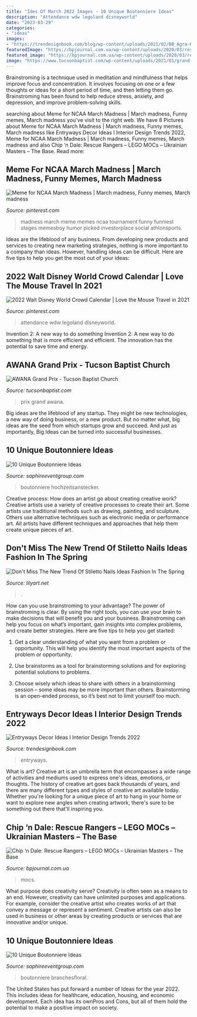 ```yaml
---
title: "Ides Of March 2022 Images - 10 Unique Boutonniere Ideas"
description: "Attendance wdw legoland disneyworld"
date: "2023-03-29"
categories:
- "ideas"
images:
- "https://trendesignbook.com/blog/wp-content/uploads/2021/02/BB_Agra-640x861.jpeg"
featuredImage: "https://bpjournal.com.ua/wp-content/uploads/2020/03/resize_800_450-3.jpg"
featured_image: "https://bpjournal.com.ua/wp-content/uploads/2020/03/resize_800_450-3.jpg"
image: "https://www.tucsonbaptist.com/wp-content/uploads/2021/01/grand-prix.jpg"
---
```



Brainstroming is a technique used in meditation and mindfulness that helps improve focus and concentration. It involves focusing on one or a few thoughts or ideas for a short period of time, and then letting them go. Brainstroming has been found to help reduce stress, anxiety, and depression, and improve problem-solving skills.

	

		
searching about Meme for NCAA March Madness | March madness, Funny memes, March madness you've visit to the right web. We have 8 Pictures about Meme for NCAA March Madness | March madness, Funny memes, March madness like Entryways Decor Ideas I Interior Design Trends 2022, Meme for NCAA March Madness | March madness, Funny memes, March madness and also Chip ‘n Dale: Rescue Rangers – LEGO MOCs – Ukrainian Masters – The Base. Read more:
		
    
## Meme For NCAA March Madness | March Madness, Funny Memes, March Madness

<img loading=lazy src="https://i.pinimg.com/736x/5d/cb/2a/5dcb2a983f283e76d1cf35f88143f73e--free-gifts-book-jacket.jpg" onerror="this.onerror=null;this.src='https://tse4.mm.bing.net/th?id=OIP.mEZNWM4xzzq5qTzfs6AOXgHaGY&amp;pid=15.1';" alt="Meme for NCAA March Madness | March madness, Funny memes, March madness">

_Source: pinterest.com_

>madness march meme memes ncaa tournament funny funniest stages memesboy humor picked investorplace social athlonsports. 

	

Ideas are the lifeblood of any business. From developing new products and services to creating new marketing strategies, nothing is more important to a company than ideas. However, handling ideas can be difficult. Here are five tips to help you get the most out of your ideas:

    
## 2022 Walt Disney World Crowd Calendar | Love The Mouse Travel In 2021

<img loading=lazy src="https://i.pinimg.com/736x/62/88/3c/62883c14847ee7ac77b0cd35bbf54aaa.jpg" onerror="this.onerror=null;this.src='https://tse2.mm.bing.net/th?id=OIP.NKm6zPS6m8Bn_GbcQi7nigHaMd&amp;pid=15.1';" alt="2022 Walt Disney World Crowd Calendar | Love the Mouse Travel in 2021">

_Source: pinterest.com_

>attendance wdw legoland disneyworld. 

	

Invention 2: A new way to do something
Invention 2: A new way to do something that is more efficient and efficient. The innovation has the potential to save time and energy.

    
## AWANA Grand Prix - Tucson Baptist Church

<img loading=lazy src="https://www.tucsonbaptist.com/wp-content/uploads/2021/01/grand-prix.jpg" onerror="this.onerror=null;this.src='https://tse3.mm.bing.net/th?id=OIP.6s35dP1EGAlmJcukV3XNIQHaEK&amp;pid=15.1';" alt="AWANA Grand Prix - Tucson Baptist Church">

_Source: tucsonbaptist.com_

>prix grand awana. 

	

Big ideas are the lifeblood of any startup. They might be new technologies, a new way of doing business, or a new product. But no matter what, big ideas are the seed from which startups grow and succeed. And just as importantly, Big Ideas can be turned into successful businesses.

    
## 10 Unique Boutonniere Ideas

<img loading=lazy src="https://www.saphireeventgroup.com/wp-content/uploads/files/2414/5694/2700/unique_boutonniere_9.jpg" onerror="this.onerror=null;this.src='https://tse1.mm.bing.net/th?id=OIP.FImlgpXz9nJO5Ikf74aCywAAAA&amp;pid=15.1';" alt="10 Unique Boutonniere Ideas">

_Source: saphireeventgroup.com_

>boutonniere hochzeitsanstecker. 

	

Creative process: How does an artist go about creating creative work?
Creative artists use a variety of creative processes to create their art. Some artists use traditional methods such as drawing, painting, and sculpture. Others use alternative techniques such as electronic media or performance art. All artists have different techniques and approaches that help them create unique pieces of art.

    
## Don&#039;t Miss The New Trend Of Stiletto Nails Ideas Fashion In The Spring

<img loading=lazy src="https://lilyart.net/wp-content/uploads/2020/04/32-3.jpg" onerror="this.onerror=null;this.src='https://tse4.mm.bing.net/th?id=OIP.OkLHyuYh5gKSsAzgKtdokAHaKU&amp;pid=15.1';" alt="Don&#039;t Miss The New Trend Of Stiletto Nails Ideas Fashion In The Spring">

_Source: lilyart.net_

>. 

	

How can you use brainstroming to your advantage?
The power of brainstroming is clear. By using the right tools, you can use your brain to make decisions that will benefit you and your business. Brainstroming can help you focus on what’s important, gain insights into complex problems, and create better strategies. Here are five tips to help you get started: 
1. Get a clear understanding of what you want from a problem or opportunity. This will help you identify the most important aspects of the problem or opportunity. 

2. Use brainstorms as a tool for brainstorming solutions and for exploring potential solutions to problems. 

3. Choose wisely which ideas to share with others in a brainstorming session – some ideas may be more important than others. Brainstorming is an open-ended process, so it’s best not to limit yourself too much.

    
## Entryways Decor Ideas I Interior Design Trends 2022

<img loading=lazy src="https://trendesignbook.com/blog/wp-content/uploads/2021/02/BB_Agra-640x861.jpeg" onerror="this.onerror=null;this.src='https://tse4.mm.bing.net/th?id=OIP.Jy9djHdS53U1XnuqoHlYxAHaJ9&amp;pid=15.1';" alt="Entryways Decor Ideas I Interior Design Trends 2022">

_Source: trendesignbook.com_

>entryways. 

	

What is art?
Creative art is an umbrella term that encompasses a wide range of activities and mediums used to express one's ideas, emotions, or thoughts. The history of creative art goes back thousands of years, and there are many different types and styles of creative art available today. Whether you're looking for a unique piece of art to hang in your home or want to explore new angles when creating artwork, there's sure to be something out there that'll inspiring you.

    
## Chip ‘n Dale: Rescue Rangers – LEGO MOCs – Ukrainian Masters – The Base

<img loading=lazy src="https://bpjournal.com.ua/wp-content/uploads/2020/03/resize_800_450-3.jpg" onerror="this.onerror=null;this.src='https://tse4.mm.bing.net/th?id=OIP.KvwWm6TVq5apvipJSiog5wHaEK&amp;pid=15.1';" alt="Chip ‘n Dale: Rescue Rangers – LEGO MOCs – Ukrainian Masters – The Base">

_Source: bpjournal.com.ua_

>mocs. 

	

What purpose does creativity serve?
Creativity is often seen as a means to an end. However, creativity can have unlimited purposes and applications. For example, consider the creative artist who creates works of art that convey a message or represent a sentiment. Creative artists can also be used in business or other areas by creating products or services that are innovative and/or unique.

    
## 10 Unique Boutonniere Ideas

<img loading=lazy src="https://www.saphireeventgroup.com/wp-content/uploads/files/2114/5694/2697/unique_boutonniere_4.jpg" onerror="this.onerror=null;this.src='https://tse2.mm.bing.net/th?id=OIP.5TqLrgNHkZo4s1fshs03xAAAAA&amp;pid=15.1';" alt="10 Unique Boutonniere Ideas">

_Source: saphireeventgroup.com_

>boutonniere branchesfloral. 

	

The United States has put forward a number of Ideas for the year 2022. This includes ideas for healthcare, education, housing, and economic development. Each idea has its ownPros and Cons, but all of them hold the potential to make a positive impact on society.

